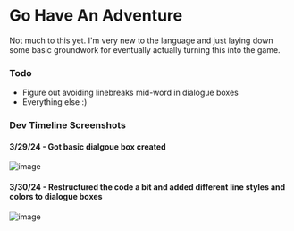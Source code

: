 # Go Have An Adventure

Not much to this yet. I'm very new to the language and just laying down some basic groundwork for eventually actually turning this into the game. 

### Todo
* Figure out avoiding linebreaks mid-word in dialogue boxes
* Everything else :)

### Dev Timeline Screenshots

#### 3/29/24 - Got basic dialgoue box created
![image](https://github.com/jd13313/GoHaveAnAdventure/assets/31113043/83dcb6b7-6f35-4a7d-aa8d-f7bf9574b72c)
#### 3/30/24 - Restructured the code a bit and added different line styles and colors to dialogue boxes
![image](https://github.com/jd13313/GoHaveAnAdventure/assets/31113043/8b48eb9d-88f3-4cea-9f2d-946cb6d79ece)


